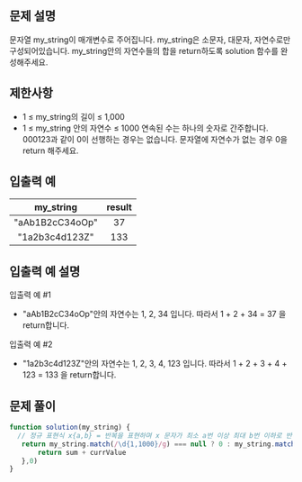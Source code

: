 ## 문제 설명
문자열 my_string이 매개변수로 주어집니다. my_string은 소문자, 대문자, 자연수로만 구성되어있습니다. my_string안의 자연수들의 합을 return하도록 solution 함수를 완성해주세요.

## 제한사항
- 1 ≤ my_string의 길이 ≤ 1,000
- 1 ≤ my_string 안의 자연수 ≤ 1000
연속된 수는 하나의 숫자로 간주합니다.
000123과 같이 0이 선행하는 경우는 없습니다.
문자열에 자연수가 없는 경우 0을 return 해주세요.
## 입출력 예
my_string	|result
:--:|:--:
"aAb1B2cC34oOp"	|37
"1a2b3c4d123Z"	|133
## 입출력 예 설명
입출력 예 #1

- "aAb1B2cC34oOp"안의 자연수는 1, 2, 34 입니다. 따라서 1 + 2 + 34 = 37 을 return합니다.

입출력 예 #2

- "1a2b3c4d123Z"안의 자연수는 1, 2, 3, 4, 123 입니다. 따라서 1 + 2 + 3 + 4 + 123 = 133 을 return합니다.

## 문제 풀이

```js
function solution(my_string) {
  // 정규 표현식 x{a,b} = 반복을 표현하며 x 문자가 최소 a번 이상 최대 b번 이하로 반복됨을 의미한다.
   return my_string.match(/\d{1,1000}/g) === null ? 0 : my_string.match(/\d{1,1000}/g).map(Number).reduce(function add(sum,currValue){
       return sum + currValue
   },0)
}
```
